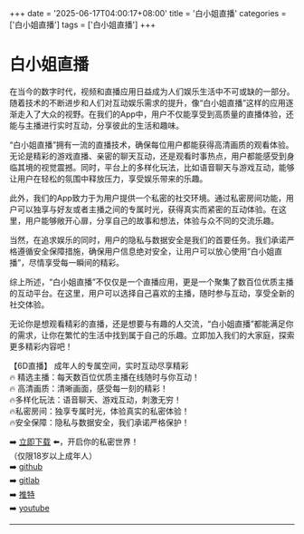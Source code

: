 +++
date = '2025-06-17T04:00:17+08:00'
title = '白小姐直播'
categories = ['白小姐直播']
tags = ['白小姐直播']
+++

# 白小姐直播

在当今的数字时代，视频和直播应用日益成为人们娱乐生活中不可或缺的一部分。随着技术的不断进步和人们对互动娱乐需求的提升，像“白小姐直播”这样的应用逐渐走入了大众的视野。在我们的App中，用户不仅能享受到高质量的直播体验，还能与主播进行实时互动，分享彼此的生活和趣味。

“白小姐直播”拥有一流的直播技术，确保每位用户都能获得高清画质的观看体验。无论是精彩的游戏直播、亲密的聊天互动，还是观看时事热点，用户都能感受到身临其境的视觉震撼。同时，平台上的多样化玩法，比如语音聊天与游戏互动，能够让用户在轻松的氛围中释放压力，享受娱乐带来的乐趣。

此外，我们的App致力于为用户提供一个私密的社交环境。通过私密房间功能，用户可以独享与好友或者主播之间的专属时光，获得真实而紧密的互动体验。在这里，用户能够敞开心扉，分享自己的故事和想法，体验与众不同的交流乐趣。

当然，在追求娱乐的同时，用户的隐私与数据安全是我们的首要任务。我们承诺严格遵循安全保障措施，确保用户信息绝对安全，让用户可以放心使用“白小姐直播”，尽情享受每一瞬间的精彩。

综上所述，“白小姐直播”不仅仅是一个直播应用，更是一个聚集了数百位优质主播的互动平台。在这里，用户可以选择自己喜欢的主播，随时参与互动，享受全新的社交体验。

无论你是想观看精彩的直播，还是想要与有趣的人交流，“白小姐直播”都能满足你的需求，让你在繁忙的生活中找到属于自己的乐趣。立即加入我们的大家庭，探索更多精彩内容吧！

【6D直播】
成年人的专属空间，实时互动尽享精彩  
🔥 精选主播：每天数百位优质主播在线随时与你互动！  
🔥 高清画质：清晰画面，感受每一刻的精彩！  
🔥多样化玩法：语音聊天、游戏互动，刺激无穷！  
🔥私密房间：独享专属时光，体验真实的私密体验！  
🔥安全保障：隐私与数据安全，我们承诺严格保护！  

➡️ [立即下载](https://down123.s3.ap-east-1.amazonaws.com/down/down.html?channelCode=blog) ⬅️，开启你的私密世界！  
（仅限18岁以上成年人）  
➡️ [github](https://aldult-live.github.io/)  
➡️ [gitlab](https://seo-09598d.gitlab.io/)  
➡️ [推特](https://x.com/wegame33)  
➡️ [youtube](https://www.youtube.com/@6Dlive)  

---
